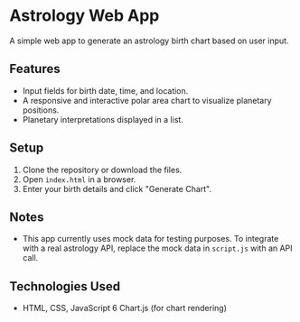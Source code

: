 # Astrology Web App

A simple web app to generate an astrology birth chart based on user input.

## Features
- Input fields for birth date, time, and location.
- A responsive and interactive polar area chart to visualize planetary positions.
- Planetary interpretations displayed in a list.

## Setup
1. Clone the repository or download the files.
2. Open `index.html` in a browser.
3. Enter your birth details and click "Generate Chart".

## Notes
- This app currently uses mock data for testing purposes. To integrate with a real astrology API, replace the mock data in `script.js` with an API call.

## Technologies Used
- HTML, CSS, JavaScript
6 Chart.js (for chart rendering)